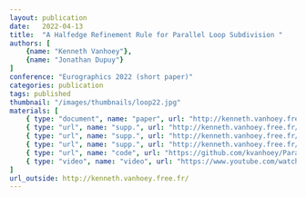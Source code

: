 ```yaml
---
layout: publication
date:   2022-04-13
title:  "A Halfedge Refinement Rule for Parallel Loop Subdivision "
authors: [
    {name: "Kenneth Vanhoey"},
    {name: "Jonathan Dupuy"}
]
conference: "Eurographics 2022 (short paper)"
categories: publication
tags: published
thumbnail: "/images/thumbnails/loop22.jpg"
materials: [
    { type: "document", name: "paper", url: "http://kenneth.vanhoey.free.fr/data/research/VD22.pdf" },
    { type: "url", name: "supp.", url: "http://kenneth.vanhoey.free.fr/data/research/VD22_sup1-cheatsheet.pdf" },
    { type: "url", name: "supp.", url: "http://kenneth.vanhoey.free.fr/data/research/VD22_sup2-GPUtimings.pdf" },
    { type: "url", name: "supp.", url: "http://kenneth.vanhoey.free.fr/data/research/VD22_sup3-CPUtimings.pdf" },
    { type: "url", name: "code", url: "https://github.com/kvanhoey/ParallelHalfedgeSubdivision" },
    { type: "video", name: "video", url: "https://www.youtube.com/watch?v=mxk2HHk1NK4"},
]
url_outside: http://kenneth.vanhoey.free.fr/
---
```


